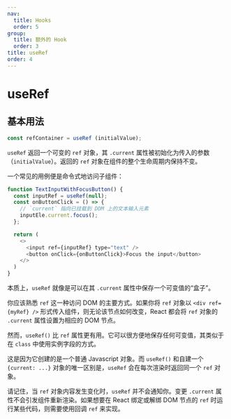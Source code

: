 ```yaml
---
nav:
  title: Hooks
  order: 5
group:
  title: 额外的 Hook
  order: 3
title: useRef
order: 4
---
```


# useRef

## 基本用法

```js
const refContainer = useRef (initialValue);
```

`useRef` 返回一个可变的 `ref` 对象，其 `.current` 属性被初始化为传入的参数（`initialValue`）。返回的 `ref` 对象在组件的整个生命周期内保持不变。

一个常见的用例便是命令式地访问子组件：

```js
function TextInputWithFocusButton() {
  const inputRef = useRef(null);
  const onButtonClick = () => {
    // `current` 指向已挂载到 DOM 上的文本输入元素
    inputEle.current.focus();
  };

  return (
    <>
      <input ref={inputRef} type="text" />
      <button onClick={onButtonClick}>Focus the input</button>
    </>
  )
}
```

本质上，`useRef` 就像是可以在其 `.current` 属性中保存一个可变值的“盒子”。

你应该熟悉 `ref` 这一种访问 DOM 的主要方式。如果你将 `ref` 对象以 `<div ref={myRef} />` 形式传入组件，则无论该节点如何改变，React 都会将 `ref` 对象的 `.current` 属性设置为相应的 DOM 节点。

然而，`useRef()` 比 `ref` 属性更有用。它可以很方便地保存任何可变值，其类似于在 `class` 中使用实例字段的方式。

这是因为它创建的是一个普通 Javascript 对象。而 `useRef()` 和自建一个 `{current: ...}` 对象的唯一区别是，`useRef` 会在每次渲染时返回同一个 `ref` 对象。

请记住，当 `ref` 对象内容发生变化时，`useRef` 并不会通知你。变更 `.current` 属性不会引发组件重新渲染。如果想要在 React 绑定或解绑 DOM 节点的 `ref` 时运行某些代码，则需要使用回调 `ref` 来实现。

